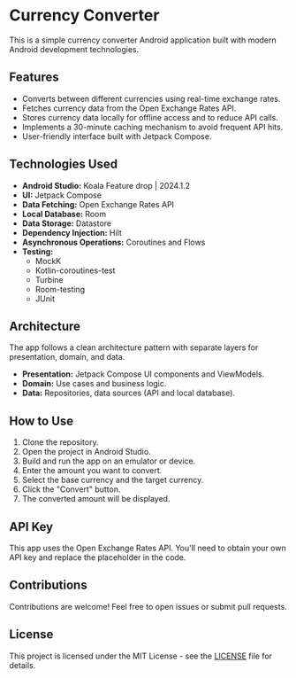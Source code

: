 # Currency Converter

This is a simple currency converter Android application built with modern Android development technologies.

## Features

* Converts between different currencies using real-time exchange rates.
* Fetches currency data from the Open Exchange Rates API.
* Stores currency data locally for offline access and to reduce API calls.
* Implements a 30-minute caching mechanism to avoid frequent API hits.
* User-friendly interface built with Jetpack Compose.

## Technologies Used

* **Android Studio:** Koala Feature drop | 2024.1.2
* **UI:** Jetpack Compose
* **Data Fetching:** Open Exchange Rates API
* **Local Database:** Room
* **Data Storage:** Datastore
* **Dependency Injection:** Hilt
* **Asynchronous Operations:** Coroutines and Flows
* **Testing:**
    * MockK
    * Kotlin-coroutines-test
    * Turbine
    * Room-testing
    * JUnit

## Architecture

The app follows a clean architecture pattern with separate layers for presentation, domain, and data.

* **Presentation:** Jetpack Compose UI components and ViewModels.
* **Domain:** Use cases and business logic.
* **Data:** Repositories, data sources (API and local database).

## How to Use

1. Clone the repository.
2. Open the project in Android Studio.
3. Build and run the app on an emulator or device.
4. Enter the amount you want to convert.
5. Select the base currency and the target currency.
6. Click the "Convert" button.
7. The converted amount will be displayed.

## API Key

This app uses the Open Exchange Rates API. You'll need to obtain your own API key and replace the placeholder in the code.

## Contributions

Contributions are welcome! Feel free to open issues or submit pull requests.

## License

This project is licensed under the MIT License - see the [LICENSE](LICENSE) file for details.